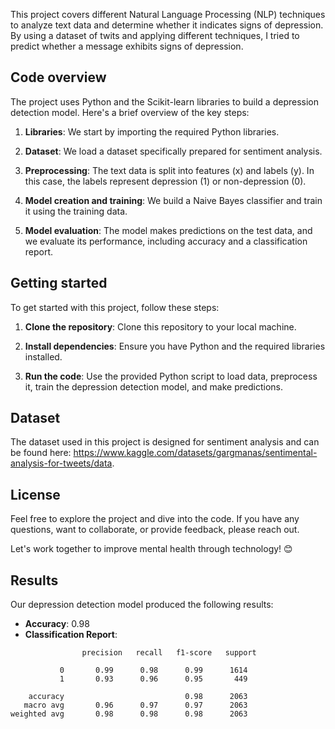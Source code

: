 
This project covers different Natural Language Processing (NLP) techniques to analyze text data and determine whether it indicates signs of depression. By using a dataset of twits and applying different techniques, I tried to predict whether a message exhibits signs of depression.

## Code overview

The project uses Python and the Scikit-learn libraries to build a depression detection model. Here's a brief overview of the key steps:

1. **Libraries**: We start by importing the required Python libraries.

2. **Dataset**: We load a dataset specifically prepared for sentiment analysis.

3. **Preprocessing**: The text data is split into features (x) and labels (y). In this case, the labels represent depression (1) or non-depression (0).

4. **Model creation and training**: We build a Naive Bayes classifier and train it using the training data.

5. **Model evaluation**: The model makes predictions on the test data, and we evaluate its performance, including accuracy and a classification report.

## Getting started

To get started with this project, follow these steps:

1. **Clone the repository**: Clone this repository to your local machine.

2. **Install dependencies**: Ensure you have Python and the required libraries installed.

3. **Run the code**: Use the provided Python script to load data, preprocess it, train the depression detection model, and make predictions.

## Dataset

The dataset used in this project is designed for sentiment analysis and can be found here: https://www.kaggle.com/datasets/gargmanas/sentimental-analysis-for-tweets/data.

## License

Feel free to explore the project and dive into the code. If you have any questions, want to collaborate, or provide feedback, please reach out.

Let's work together to improve mental health through technology! 😊


## Results

Our depression detection model produced the following results:

- **Accuracy**: 0.98
- **Classification Report**:
```
                precision   recall   f1-score   support

           0       0.99      0.98      0.99      1614
           1       0.93      0.96      0.95       449

    accuracy                           0.98      2063
   macro avg       0.96      0.97      0.97      2063
weighted avg       0.98      0.98      0.98      2063
```
